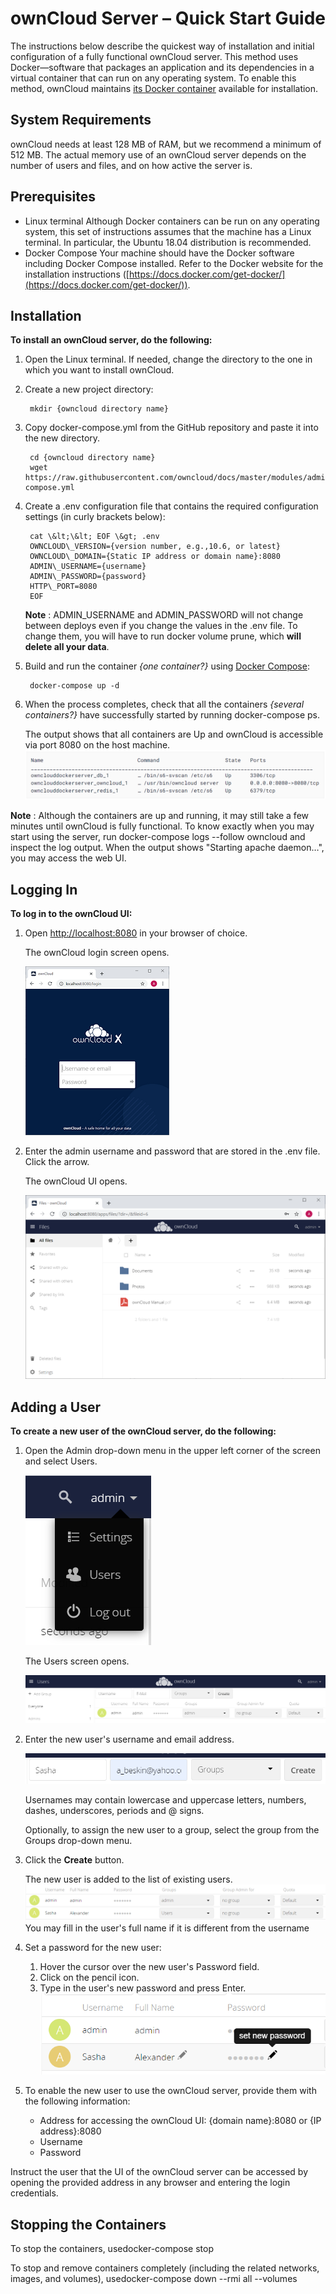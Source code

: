 # ownCloud Server – Quick Start Guide

The instructions below describe the quickest way of installation and initial configuration of a fully functional ownCloud server. This method uses Docker—software that packages an application and its dependencies in a virtual container that can run on any operating system. To enable this method, ownCloud maintains [its Docker container](https://hub.docker.com/r/owncloud/server/tags) available for installation.

## System Requirements

ownCloud needs at least 128 MB of RAM, but we recommend a minimum of 512 MB. The actual memory use of an ownCloud server depends on the number of users and files, and on how active the server is.

## Prerequisites

- Linux terminal
 Although Docker containers can be run on any operating system, this set of instructions assumes that the machine has a Linux terminal. In particular, the Ubuntu 18.04 distribution is recommended.
- Docker Compose
 Your machine should have the Docker software including Docker Compose installed. Refer to the Docker website for the installation instructions ([https://docs.docker.com/get-docker/](https://docs.docker.com/get-docker/)).

## Installation

**To install an ownCloud server, do the following:**

1. Open the Linux terminal. If needed, change the directory to the one in which you want to install ownCloud.
2. Create a new project directory:

        mkdir {owncloud directory name}

3. Copy docker-compose.yml from the GitHub repository and paste it into the new directory.

        cd {owncloud directory name}
        wget https://raw.githubusercontent.com/owncloud/docs/master/modules/admin\_manual/examples/installation/docker/docker-compose.yml

4. Create a .env configuration file that contains the required configuration settings (in curly brackets below):

        cat \&lt;\&lt; EOF \&gt; .env
        OWNCLOUD\_VERSION={version number, e.g.,10.6, or latest}
        OWNCLOUD\_DOMAIN={Static IP address or domain name}:8080
        ADMIN\_USERNAME={username}
        ADMIN\_PASSWORD={password}
        HTTP\_PORT=8080
        EOF

    **Note** : ADMIN\_USERNAME and ADMIN\_PASSWORD will not change between deploys even if you change the values in the .env file. To change them, you will have to run docker volume prune, which **will delete all your data**.

5. Build and run the container _{one container?}_ using [Docker Compose](https://docs.docker.com/compose/):


        docker-compose up -d

6. When the process completes, check that all the containers _{several containers?}_ have successfully started by running docker-compose ps.

    The output shows that all containers are Up and ownCloud is accessible via port 8080 on the host machine.
    ![State](State.png)     

**Note** : Although the containers are up and running, it may still take a few minutes until ownCloud is fully functional. To know exactly when you may start using the server, run docker-compose logs --follow owncloud and inspect the log output. When the output shows &quot;Starting apache daemon…&quot;, you may access the web UI.

## Logging In

**To log in to the ownCloud UI:**

1. Open [http://localhost:8080](http://localhost:8080/) in your browser of choice.

    The ownCloud login screen opens.
    
    ![](Login_small.png)

2. Enter the admin username and password that are stored in the .env file. Click the arrow.

    The ownCloud UI opens.
    
    ![](UI.png)

## Adding a User

**To create a new user of the ownCloud server, do the following:**

1. Open the Admin drop-down menu in the upper left corner of the screen and select Users.   

    ![](Users.png)  

    The Users screen opens.

    ![](Users_Screen.png)

2. Enter the new user&#39;s username and email address.

    ![](New_User.png)
   
   
    Usernames may contain lowercase and uppercase letters, numbers, dashes, underscores, periods and @ signs.

    Optionally, to assign the new user to a group, select the group from the Groups drop-down menu.

3. Click the **Create** button.

    The new user is added to the list of existing users.
 ![](List_Users.png)
 You may fill in the user&#39;s full name if it is different from the username

4. Set a password for the new user:

    1. Hover the cursor over the new user&#39;s Password field.
    2. Click on the pencil icon.
    3. Type in the user&#39;s new password and press Enter.
 ![](Password.png)

5. To enable the new user to use the ownCloud server, provide them with the following information:

    - Address for accessing the ownCloud UI: {domain name}:8080 or {IP address}:8080
    - Username
    - Password

Instruct the user that the UI of the ownCloud server can be accessed by opening the provided address in any browser and entering the login credentials.

## Stopping the Containers

To stop the containers, usedocker-compose stop

To stop and remove containers completely (including the related networks, images, and volumes), usedocker-compose down --rmi all --volumes
